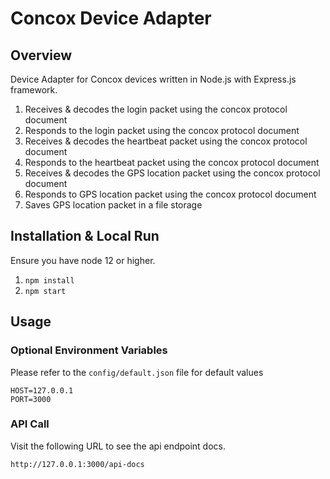 # Concox Device Adapter

## Overview

Device Adapter for Concox devices written in Node.js with Express.js framework.

1. Receives & decodes the login packet using the concox protocol document
2. Responds to the login packet using the concox protocol document
3. Receives & decodes the heartbeat packet using the concox protocol document
4. Responds to the heartbeat packet using the concox protocol document
5. Receives & decodes the GPS location packet using the concox protocol document
6. Responds to GPS location packet using the concox protocol document
7. Saves GPS location packet in a file storage

## Installation & Local Run

Ensure you have node 12 or higher.

1. `npm install`
2. `npm start`

## Usage

### Optional Environment Variables
Please refer to the `config/default.json` file for default values
```
HOST=127.0.0.1
PORT=3000
```

### API Call

Visit the following URL to see the api endpoint docs.

```
http://127.0.0.1:3000/api-docs
```